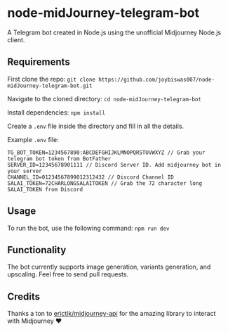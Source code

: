 # node-midJourney-telegram-bot
A Telegram bot created in Node.js using the unofficial Midjourney Node.js client.

## Requirements
First clone the repo: 
``` git clone https://github.com/joybiswas007/node-midJourney-telegram-bot.git ```

Navigate to the cloned directory: 
``` cd node-midJourney-telegram-bot ```

Install dependencies: ``` npm install ```

Create a `.env` file inside the directory and fill in all the details.

Example `.env` file:
```
TG_BOT_TOKEN=1234567890:ABCDEFGHIJKLMNOPQRSTUVWXYZ // Grab your telegram bot token from BotFather
SERVER_ID=12345678901111 // Discord Server ID. Add midjourney bot in your server
CHANNEL_ID=01234567899012312432 // Discord Channel ID
SALAI_TOKEN=72CHARLONGSALAITOKEN // Grab the 72 character long SALAI_TOKEN from Discord
```

## Usage
To run the bot, use the following command: ``` npm run dev ```


## Functionality
The bot currently supports image generation, variants generation, and upscaling. Feel free to send pull requests.

## Credits
Thanks a ton to [erictik/midjourney-api](https://github.com/erictik/midjourney-api) for the amazing library to interact with Midjourney ❤️